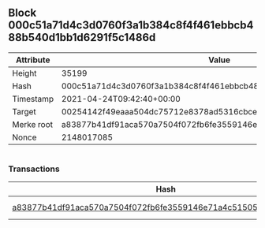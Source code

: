 ## Block 000c51a71d4c3d0760f3a1b384c8f4f461ebbcb488b540d1bb1d6291f5c1486d

Attribute | Value
--- | ---
Height | 35199
Hash | 000c51a71d4c3d0760f3a1b384c8f4f461ebbcb488b540d1bb1d6291f5c1486d
Timestamp | 2021-04-24T09:42:40+00:00
Target | 00254142f49eaaa504dc75712e8378ad5316cbcead634704b3734b6271167cc4
Merke root | a83877b41df91aca570a7504f072fb6fe3559146e71a4c515057ebca7990e3f6
Nonce | 2148017085

```

```

### Transactions

Hash | Amount
--- | ---
[a83877b41df91aca570a7504f072fb6fe3559146e71a4c515057ebca7990e3f6](a83877b41df91aca570a7504f072fb6fe3559146e71a4c515057ebca7990e3f6.md) | 10.00000000 SKEPTI 
